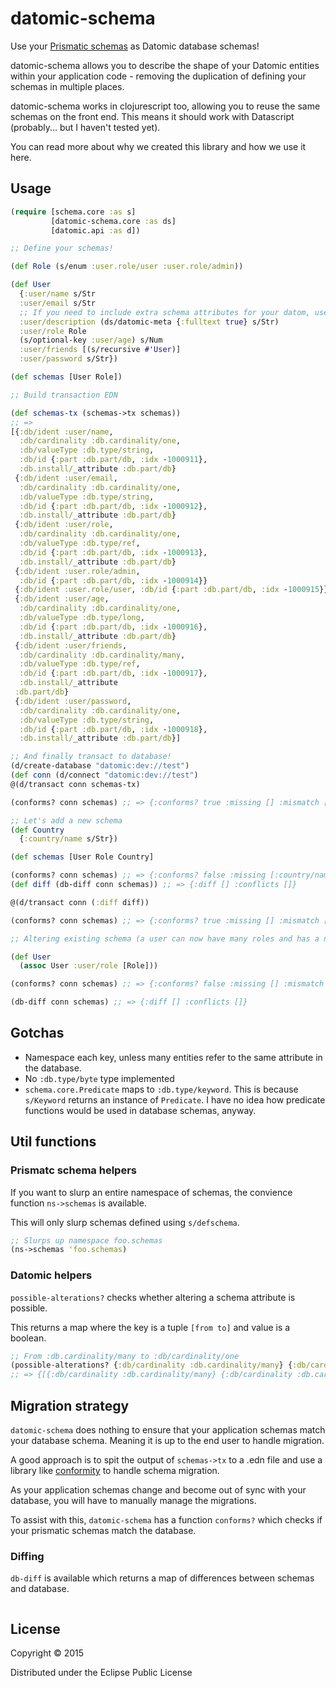 # datomic-schema

Use your [Prismatic schemas](https://github.com/Prismatic/schema) as Datomic database schemas!

datomic-schema allows you to describe the shape of your Datomic entities within your application code - removing the duplication of defining your schemas in multiple places.

datomic-schema works in clojurescript too, allowing you to reuse the same schemas on the front end. This means it should work with Datascript (probably... but I haven't tested yet).

You can read more about why we created this library and how we use it here.

## Usage

```clojure
(require [schema.core :as s]
         [datomic-schema.core :as ds]
         [datomic.api :as d])

;; Define your schemas!

(def Role (s/enum :user.role/user :user.role/admin))

(def User
  {:user/name s/Str
  :user/email s/Str
  ;; If you need to include extra schema attributes for your datom, use `ds/datomic-meta`
  :user/description (ds/datomic-meta {:fulltext true} s/Str)
  :user/role Role
  (s/optional-key :user/age) s/Num
  :user/friends [(s/recursive #'User)]
  :user/password s/Str})

(def schemas [User Role])

;; Build transaction EDN

(def schemas-tx (schemas->tx schemas))
;; =>
[{:db/ident :user/name,
  :db/cardinality :db.cardinality/one,
  :db/valueType :db.type/string,
  :db/id {:part :db.part/db, :idx -1000911},
  :db.install/_attribute :db.part/db}
 {:db/ident :user/email,
  :db/cardinality :db.cardinality/one,
  :db/valueType :db.type/string,
  :db/id {:part :db.part/db, :idx -1000912},
  :db.install/_attribute :db.part/db}
 {:db/ident :user/role,
  :db/cardinality :db.cardinality/one,
  :db/valueType :db.type/ref,
  :db/id {:part :db.part/db, :idx -1000913},
  :db.install/_attribute :db.part/db}
 {:db/ident :user.role/admin,
  :db/id {:part :db.part/db, :idx -1000914}}
 {:db/ident :user.role/user, :db/id {:part :db.part/db, :idx -1000915}}
 {:db/ident :user/age,
  :db/cardinality :db.cardinality/one,
  :db/valueType :db.type/long,
  :db/id {:part :db.part/db, :idx -1000916},
  :db.install/_attribute :db.part/db}
 {:db/ident :user/friends,
  :db/cardinality :db.cardinality/many,
  :db/valueType :db.type/ref,
  :db/id {:part :db.part/db, :idx -1000917},
  :db.install/_attribute
 :db.part/db}
 {:db/ident :user/password,
  :db/cardinality :db.cardinality/one,
  :db/valueType :db.type/string,
  :db/id {:part :db.part/db, :idx -1000918},
  :db.install/_attribute :db.part/db}]

;; And finally transact to database!
(d/create-database "datomic:dev://test")
(def conn (d/connect "datomic:dev://test")
@(d/transact conn schemas-tx)

(conforms? conn schemas) ;; => {:conforms? true :missing [] :mismatch []}

;; Let's add a new schema
(def Country
  {:country/name s/Str})

(def schemas [User Role Country]

(conforms? conn schemas) ;; => {:conforms? false :missing [:country/name] :mismatch []}
(def diff (db-diff conn schemas)) ;; => {:diff [] :conflicts []}

@(d/transact conn (:diff diff))

(conforms? conn schemas) ;; => {:conforms? true :missing [] :mismatch []}

;; Altering existing schema (a user can now have many roles and has a new attribute, )

(def User
  (assoc User :user/role [Role]))

(conforms? conn schemas) ;; => {:conforms? false :missing [] :mismatch [...]}

(db-diff conn schemas) ;; => {:diff [] :conflicts []}

```

## Gotchas

* Namespace each key, unless many entities refer to the same attribute in the database.
* No `:db.type/byte` type implemented
* `schema.core.Predicate` maps to `:db.type/keyword`. This is because `s/Keyword` returns an instance of `Predicate`. I have no idea how predicate functions would be used in database schemas, anyway.

## Util functions

### Prismatc schema helpers

If you want to slurp an entire namespace of schemas, the convience function `ns->schemas` is available.

This will only slurp schemas defined using `s/defschema`.

```clojure
;; Slurps up namespace foo.schemas
(ns->schemas 'foo.schemas)
```

### Datomic helpers

`possible-alterations?` checks whether altering a schema attribute is possible.

This returns a map where the key is a tuple `[from to]` and value is a boolean.

```clojure
;; From :db.cardinality/many to :db/cardinality/one
(possible-alterations? {:db/cardinality :db.cardinality/many} {:db/cardinality :db.cardinality/one})
;; => {[{:db/cardinality :db.cardinality/many} {:db/cardinality :db.cardinality/one}] true}
```

## Migration strategy

`datomic-schema` does nothing to ensure that your application schemas match your database schema. Meaning it is up to the end user to handle migration.

A good approach is to spit the output of `schemas->tx` to a .edn file and use a library like [conformity](https://github.com/rkneufeld/conformity) to handle schema migration.

As your application schemas change and become out of sync with your database, you will have to manually manage the migrations.

To assist with this, `datomic-schema` has a function `conforms?` which checks if your prismatic schemas match the database.

### Diffing



`db-diff` is available which returns a map of differences between schemas and database.

```clojure

```


## License

Copyright © 2015

Distributed under the Eclipse Public License
